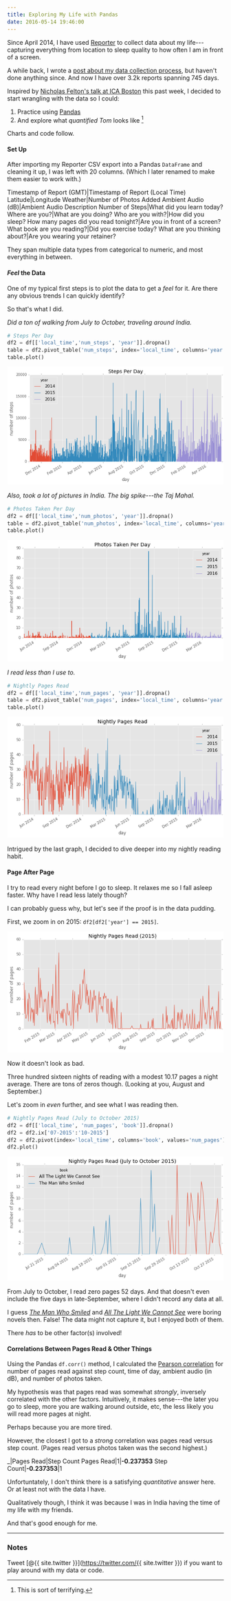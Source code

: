```yaml
---
title: Exploring My Life with Pandas
date: 2016-05-14 19:46:00
---
```


Since April 2014, I have used [Reporter](http://www.reporter-app.com) to collect data about my life---capturing everything from location to sleep quality to how often I am in front of a screen.

A while back, I wrote a [post about my data collection process](/blog/2014/08/02/in-107-days-i've-collected-500-reports-about-my-life/), but haven't done anything since. And now I have over 3.2k reports spanning 745 days.

Inspired by [Nicholas Felton's talk at ICA Boston](https://www.icaboston.org/events/aiga-ica-present-nicholas-felton) this past week, I decided to start wrangling with the data so I could:

1. Practice using [Pandas](http://pandas.pydata.org)
2. And explore what *quantified Tom* looks like [^1]

Charts and code follow.

#### Set Up

After importing my Reporter CSV export into a Pandas `DataFrame` and cleaning it up, I was left with 20 columns. (Which I later renamed to make them easier to work with.)

Timestamp of Report (GMT)|Timestamp of Report (Local Time)
Latitude|Longitude
Weather|Number of Photos Added
Ambient Audio (dB)|Ambient Audio Description
Number of Steps|What did you learn today?
Where are you?|What are you doing?
Who are you with?|How did you sleep?
How many pages did you read tonight?|Are you in front of a screen?
What book are you reading?|Did you exercise today?
What are you thinking about?|Are you wearing your retainer?

They span multiple data types from categorical to numeric, and most everything in between.

#### *Feel* the Data

One of my typical first steps is to plot the data to get a *feel* for it. Are there any obvious trends I can quickly identify?

So that's what I did.

*Did a ton of walking from July to October, traveling around India.*

```python
# Steps Per Day
df2 = df[['local_time','num_steps', 'year']].dropna()
table = df2.pivot_table('num_steps', index='local_time', columns='year', aggfunc=np.sum)
table.plot()
```

![Steps Per Day](/blog/assets/2016/2/1.png)

*Also, took a lot of pictures in India. The big spike---the Taj Mahal.*

```python
# Photos Taken Per Day
df2 = df[['local_time','num_photos', 'year']].dropna()
table = df2.pivot_table('num_photos', index='local_time', columns='year', aggfunc=np.sum)
table.plot()
```

![Photos Taken Per Day](/blog/assets/2016/2/2.png)

*I read less than I use to.*

```python
# Nightly Pages Read
df2 = df[['local_time','num_pages', 'year']].dropna()
table = df2.pivot_table('num_pages', index='local_time', columns='year', aggfunc=np.sum)
table.plot()
```

![Nightly Pages Read](/blog/assets/2016/2/3.png)

Intrigued by the last graph, I decided to dive deeper into my nightly reading habit.

#### Page After Page

I try to read every night before I go to sleep. It relaxes me so I fall asleep faster. Why have I read less lately though?

I can probably guess why, but let's see if the proof is in the data pudding.

First, we zoom in on 2015: `df2[df2['year'] == 2015]`.

![Nightly Pages Read (2015)](/blog/assets/2016/2/4.png)

Now it doesn't look as bad.

Three hundred sixteen nights of reading with a modest 10.17 pages a night average. There are tons of zeros though. (Looking at you, August and September.)

Let's zoom in *even* further, and see what I was reading then.

```python
# Nightly Pages Read (July to October 2015)
df2 = df[['local_time', 'num_pages', 'book']].dropna()
df2 = df2.ix['07-2015':'10-2015']
df2 = df2.pivot(index='local_time', columns='book', values='num_pages')
df2.plot()
```

![Nightly Pages Read (July to October 2015)](/blog/assets/2016/2/5.png)

From July to October, I read zero pages 52 days. And that doesn't even include the five days in late-September, where I didn't record any data at all.

I guess [*The Man Who Smiled*](https://www.goodreads.com/book/show/39792.The_Man_Who_Smiled) and [*All The Light We Cannot See*](https://www.goodreads.com/book/show/18143977-all-the-light-we-cannot-see) were boring novels then. False! The data might not capture it, but I enjoyed both of them.

There *has* to be other factor(s) involved!

#### Correlations Between Pages Read & Other Things

Using the Pandas `df.corr()` method, I calculated the [Pearson correlation](https://en.wikipedia.org/wiki/Pearson_product-moment_correlation_coefficient) for number of pages read against step count, time of day, ambient audio (in dB), and number of photos taken.

My hypothesis was that pages read was somewhat *strongly*, inversely correlated with the other factors. Intuitively, it makes sense---the later you go to sleep, more you are walking around outside, etc, the less likely you will read more pages at night.

Perhaps because you are more tired.

However, the closest I got to a *strong* correlation was pages read versus step count. (Pages read versus photos taken was the second highest.)

_|Pages Read|Step Count
Pages Read|1|**-0.237353**
Step Count|**-0.237353**|1

Unfortuntately, I don't think there is a satisfying *quantitative* answer here. Or at least not with the data I have.

Qualitatively though, I think it was because I was in India having the time of my life with my friends.

And that's good enough for me.

---

### Notes

Tweet [@{{ site.twitter }}](https://twitter.com/{{ site.twitter }}) if you want to play around with my data or code.

[^1]: This is sort of terrifying.